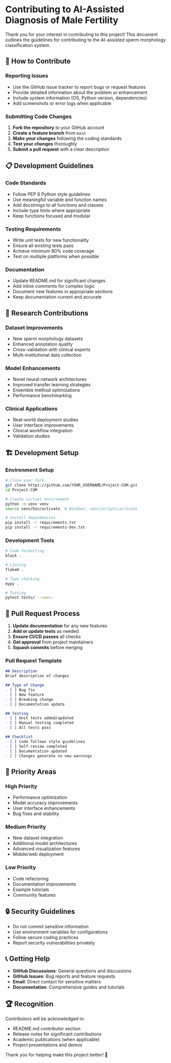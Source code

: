 # Contributing to AI-Assisted Diagnosis of Male Fertility

Thank you for your interest in contributing to this project! This document outlines the guidelines for contributing to the AI-assisted sperm morphology classification system.

## 🤝 How to Contribute

### Reporting Issues
- Use the GitHub issue tracker to report bugs or request features
- Provide detailed information about the problem or enhancement
- Include system information (OS, Python version, dependencies)
- Add screenshots or error logs when applicable

### Submitting Code Changes
1. **Fork the repository** to your GitHub account
2. **Create a feature branch** from `main`
3. **Make your changes** following the coding standards
4. **Test your changes** thoroughly
5. **Submit a pull request** with a clear description

## 📋 Development Guidelines

### Code Standards
- Follow PEP 8 Python style guidelines
- Use meaningful variable and function names
- Add docstrings to all functions and classes
- Include type hints where appropriate
- Keep functions focused and modular

### Testing Requirements
- Write unit tests for new functionality
- Ensure all existing tests pass
- Achieve minimum 80% code coverage
- Test on multiple platforms when possible

### Documentation
- Update README.md for significant changes
- Add inline comments for complex logic
- Document new features in appropriate sections
- Keep documentation current and accurate

## 🔬 Research Contributions

### Dataset Improvements
- New sperm morphology datasets
- Enhanced annotation quality
- Cross-validation with clinical experts
- Multi-institutional data collection

### Model Enhancements
- Novel neural network architectures
- Improved transfer learning strategies
- Ensemble method optimizations
- Performance benchmarking

### Clinical Applications
- Real-world deployment studies
- User interface improvements
- Clinical workflow integration
- Validation studies

## 🏗️ Development Setup

### Environment Setup
```bash
# Clone your fork
git clone https://github.com/YOUR_USERNAME/Project-CUM.git
cd Project-CUM

# Create virtual environment
python -m venv venv
source venv/bin/activate  # Windows: venv\Scripts\activate

# Install dependencies
pip install -r requirements.txt
pip install -r requirements-dev.txt
```

### Development Tools
```bash
# Code formatting
black .

# Linting
flake8 .

# Type checking
mypy .

# Testing
pytest tests/ --cov=.
```

## 📝 Pull Request Process

1. **Update documentation** for any new features
2. **Add or update tests** as needed
3. **Ensure CI/CD passes** all checks
4. **Get approval** from project maintainers
5. **Squash commits** before merging

### Pull Request Template
```markdown
## Description
Brief description of changes

## Type of Change
- [ ] Bug fix
- [ ] New feature
- [ ] Breaking change
- [ ] Documentation update

## Testing
- [ ] Unit tests added/updated
- [ ] Manual testing completed
- [ ] All tests pass

## Checklist
- [ ] Code follows style guidelines
- [ ] Self-review completed
- [ ] Documentation updated
- [ ] Changes generate no new warnings
```

## 🎯 Priority Areas

### High Priority
- Performance optimization
- Model accuracy improvements
- User interface enhancements
- Bug fixes and stability

### Medium Priority
- New dataset integration
- Additional model architectures
- Advanced visualization features
- Mobile/web deployment

### Low Priority
- Code refactoring
- Documentation improvements
- Example tutorials
- Community features

## 🔒 Security Guidelines

- Do not commit sensitive information
- Use environment variables for configurations
- Follow secure coding practices
- Report security vulnerabilities privately

## 📞 Getting Help

- **GitHub Discussions**: General questions and discussions
- **GitHub Issues**: Bug reports and feature requests
- **Email**: Direct contact for sensitive matters
- **Documentation**: Comprehensive guides and tutorials

## 🏆 Recognition

Contributors will be acknowledged in:
- README.md contributor section
- Release notes for significant contributions
- Academic publications (when applicable)
- Project presentations and demos

Thank you for helping make this project better! 🙏
